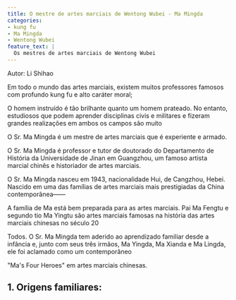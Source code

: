 ```yaml
---
title: O mestre de artes marciais de Wentong Wubei - Ma Mingda
categories:
- kung fu
- Ma Mingda
- Wentong Wubei
feature_text: |
  Os mestres de artes marciais de Wentong Wubei
---
```


Autor: Li Shihao 


 

Em todo o mundo das artes marciais, existem muitos professores famosos com profundo kung fu e alto caráter moral;

O homem instruído é tão brilhante quanto um homem prateado. No entanto, estudiosos que podem aprender disciplinas civis e militares e fizeram grandes realizações em ambos os campos são muito

O Sr. Ma Mingda é um mestre de artes marciais que é experiente e armado.

 

O Sr. Ma Mingda é professor e tutor de doutorado do Departamento de História da Universidade de Jinan em Guangzhou, um famoso artista marcial chinês e historiador de artes marciais.

 

O Sr. Ma Mingda nasceu em 1943, nacionalidade Hui, de Cangzhou, Hebei. Nascido em uma das famílias de artes marciais mais prestigiadas da China contemporânea——

A família de Ma está bem preparada para as artes marciais. Pai Ma Fengtu e segundo tio Ma Yingtu são artes marciais famosas na história das artes marciais chinesas no século 20

Todos. O Sr. Ma Mingda tem aderido ao aprendizado familiar desde a infância e, junto com seus três irmãos, Ma Yingda, Ma Xianda e Ma Lingda, ele foi aclamado como um contemporâneo

"Ma's Four Heroes" em artes marciais chinesas.


 

## 1. Origens familiares:

